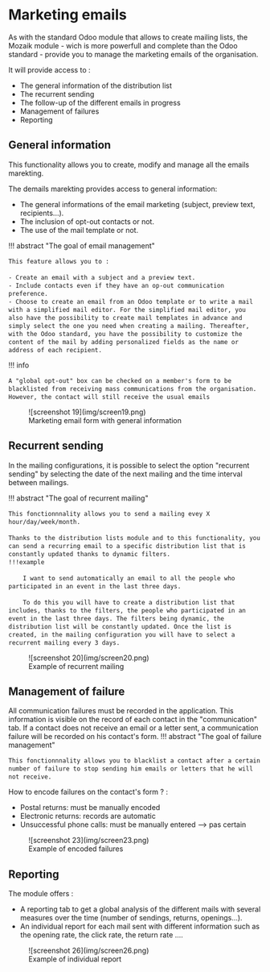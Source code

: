# Marketing emails

As with the standard Odoo module that allows to create mailing lists, the Mozaik module - wich is more powerfull and complete than the Odoo standard - provide you to manage the marketing emails of the organisation.

It will provide access to :

- The general information of the distribution list
- The recurrent sending
- The follow-up of the different emails in progress
- Management of failures
- Reporting

## General information

This functionality allows you to create, modify and manage all the emails marekting.

The demails marekting provides access to general information:

- The general informations of the email marketing (subject, preview text, recipients...).
- The inclusion of opt-out contacts or not.
- The use of the mail template or not. 

!!! abstract "The goal of email management"

    This feature allows you to :
    
    - Create an email with a subject and a preview text.
    - Include contacts even if they have an op-out communication preference.
    - Choose to create an email from an Odoo template or to write a mail with a simplified mail editor. For the simplified mail editor, you also have the possibility to create mail templates in advance and simply select the one you need when creating a mailing. Thereafter, with the Odoo standard, you have the possibility to customize the content of the mail by adding personalized fields as the name or address of each recipient.

!!! info 

    A "global opt-out" box can be checked on a member's form to be blacklisted from receiving mass communications from the organisation. However, the contact will still receive the usual emails

<figure markdown>
![screenshot 19](img/screen19.png)
 <figcaption>Marketing email form with general information</figcaption>
</figure>

## Recurrent sending

In the mailing configurations, it is possible to select the option "recurrent sending" by selecting the date of the next mailing and the time interval between mailings.

!!! abstract "The goal of recurrent mailing"

    This fonctionnnality allows you to send a mailing evey X hour/day/week/month. 
    
    Thanks to the distribution lists module and to this functionality, you can send a recurring email to a specific distribution list that is constantly updated thanks to dynamic filters.
    !!!example 

        I want to send automatically an email to all the people who participated in an event in the last three days. 

        To do this you will have to create a distribution list that includes, thanks to the filters, the people who participated in an event in the last three days. The filters being dynamic, the distribution list will be constantly updated. Once the list is created, in the mailing configuration you will have to select a recurrent mailing every 3 days.

<figure markdown>
![screenshot 20](img/screen20.png)
 <figcaption>Example of recurrent mailing</figcaption>
</figure>  

## Management of failure

All communication failures must be recorded in the application. This information is visible on the record of each contact in the "communication" tab. If a contact does not receive an email or a letter sent, a communication failure will be recorded on his contact's form.
!!! abstract "The goal of failure management"

    This fonctionnnality allows you to blacklist a contact after a certain number of failure to stop sending him emails or letters that he will not receive.

How to encode failures on the  contact's form ? :

- Postal returns: must be manually encoded 
- Electronic returns: records are automatic
- Unsuccessful phone calls: must be manually entered --> pas certain 

<figure markdown>
![screenshot 23](img/screen23.png)
 <figcaption>Example of encoded failures</figcaption>
</figure>  

## Reporting

The module offers :

- A reporting tab to get a global analysis of the different mails with several measures over the time (number of sendings, returns, openings...).
- An individual report for each mail sent with different information such as the opening rate, the click rate, the return rate ....

<figure markdown>
![screenshot 26](img/screen26.png)
 <figcaption>Example of individual report</figcaption>
</figure>  